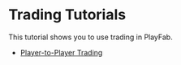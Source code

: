 # Trading Tutorials

This tutorial shows you to use trading in PlayFab.

- [Player-to-Player Trading](player-to-player-trading.md)
